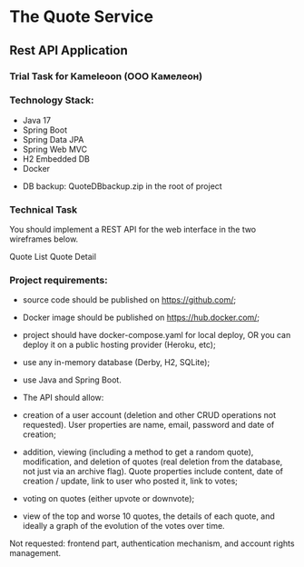 # The Quote Service

## Rest API Application

### Trial Task for Kameleoon (OOO Камелеон)
### Technology Stack:
- Java 17
- Spring Boot
- Spring Data JPA
- Spring Web MVC
- H2 Embedded DB
- Docker

* DB backup: QuoteDBbackup.zip in the root of project

### Technical Task

You should implement a REST API for the web interface in the two wireframes below.

Quote List Quote Detail

### Project requirements:

- source code should be published on https://github.com/;
- Docker image should be published on https://hub.docker.com/;
- project should have docker-compose.yaml for local deploy, OR you can deploy it on a public hosting provider (Heroku, etc);
- use any in-memory database (Derby, H2, SQLite);
- use Java and Spring Boot.
- The API should allow:

- creation of a user account (deletion and other CRUD operations not requested). User properties are name, email, password and date of creation;
- addition, viewing (including a method to get a random quote), modification, and deletion of quotes (real deletion from the database, not just via an archive flag). Quote properties include content, date of creation / update, link to user who posted it, link to votes;
- voting on quotes (either upvote or downvote);
- view of the top and worse 10 quotes, the details of each quote, and ideally a graph of the evolution of the votes over time.

Not requested: frontend part, authentication mechanism, and account rights management.
